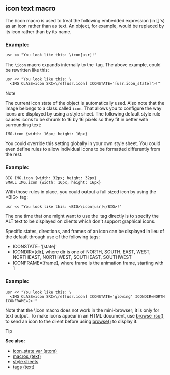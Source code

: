 ## icon text macro

The \\icon macro is used to treat the following embedded
expression (in []\'s) as an icon rather than as text. An object, for
example, would be replaced by its icon rather than by its name.
### Example:

``` dm
usr << "You look like this: \icon[usr]!"
```

The `\icon` macro expands internally to the <IMG> tag. The
above example, could be rewritten like this: 
``` dm
usr << "You look like this: \
  <IMG CLASS=icon SRC=\ref[usr.icon] ICONSTATE='[usr.icon_state]'>!"
```
 
> [!NOTE] 
> The current icon state of the object is automatically used. Also note that
the image belongs to a class called `icon`. That allows you to configure
the way icons are displayed by using a style sheet. The following
default style rule causes icons to be shrunk to 16 by 16 pixels so they
fit in better with surrounding text: 
``` dm
IMG.icon {width: 16px; height: 16px}
```

You could override this setting
globally in your own style sheet. You could even define rules to allow
individual icons to be formatted differently from the rest.
### Example:
``` dm
BIG IMG.icon {width: 32px; height: 32px}
SMALL IMG.icon {width: 16px; height: 16px}
```
 
With those rules in
place, you could output a full sized icon by using the \<BIG> tag:

``` dm
usr << "You look like this: <BIG>\icon[usr]</BIG>!"
```

The one time that one might want to use the <IMG> tag
directly is to specify the ALT text to be displayed on clients which
don\'t support graphical icons. 

Specific states, directions,
and frames of an icon can be displayed in lieu of the default through
use of the following tags:
-   ICONSTATE=\'[state]\'
-   ICONDIR=[dir], where dir is one of NORTH, SOUTH, EAST, WEST,
    NORTHEAST, NORTHWEST, SOUTHEAST, SOUTHWEST
-   ICONFRAME=[frame], where frame is the animation frame, starting
    with 1
### Example:

``` dm
usr << "You look like this: \
  <IMG CLASS=icon SRC=\ref[usr.icon] ICONSTATE='glowing' ICONDIR=NORTH ICONFRAME=2>!"
```
 
Note that the \\icon macro does
not work in the mini-browser; it is only for text output. To make icons
appear in an HTML document, use [browse_rsc()](/ref/proc/browse_rsc.md)  to
send an icon to the client before using [browse()](/ref/proc/browse.md) to
display it.

> [!TIP] 
> **See also:**
> +   [icon_state var (atom)](/ref/atom/var/icon_state.md) 
> +   [macros (text)](/ref/DM/text/macros.md) 
> +   [style sheets](/ref/DM/text/style.md) 
> +   [tags (text)](/ref/DM/text/tags.md) 